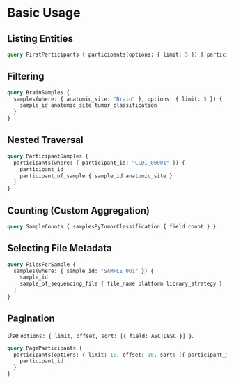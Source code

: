 # Basic Usage

## Listing Entities
```graphql
query FirstParticipants { participants(options: { limit: 5 }) { participant_id race sex_at_birth } }
```

## Filtering
```graphql
query BrainSamples {
  samples(where: { anatomic_site: "Brain" }, options: { limit: 5 }) {
    sample_id anatomic_site tumor_classification
  }
}
```

## Nested Traversal
```graphql
query ParticipantSamples {
  participants(where: { participant_id: "CCDI_00001" }) {
    participant_id
    participant_of_sample { sample_id anatomic_site }
  }
}
```

## Counting (Custom Aggregation)
```graphql
query SampleCounts { samplesByTumorClassification { field count } }
```

## Selecting File Metadata
```graphql
query FilesForSample {
  samples(where: { sample_id: "SAMPLE_001" }) {
    sample_id
    sample_of_sequencing_file { file_name platform library_strategy }
  }
}
```

## Pagination
Use `options: { limit, offset, sort: [{ field: ASC|DESC }] }`.
```graphql
query PageParticipants {
  participants(options: { limit: 10, offset: 10, sort: [{ participant_id: ASC }] }) {
    participant_id
  }
}
```
